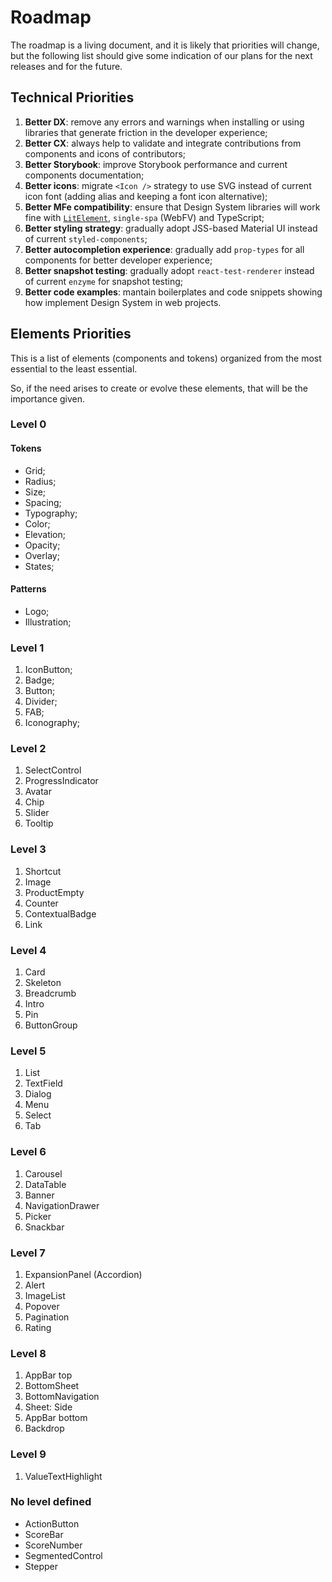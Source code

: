 # Roadmap

The roadmap is a living document, and it is likely that priorities will change,
but the following list should give some indication of our plans for the next releases and for the future.

## Technical Priorities

1. **Better DX**: remove any errors and warnings when installing or using libraries that generate friction in the developer experience;
2. **Better CX**: always help to validate and integrate contributions from components and icons of contributors;
3. **Better Storybook**: improve Storybook performance and current components documentation;
4. **Better icons**: migrate `<Icon />` strategy to use SVG instead of current icon font (adding alias and keeping a font icon alternative);
5. **Better MFe compatibility**: ensure that Design System libraries will work fine with [`LitElement`](https://github.com/PolymerLabs/lit-element-starter-ts/), `single-spa` (WebFV) and TypeScript;
6. **Better styling strategy**: gradually adopt JSS-based Material UI instead of current `styled-components`;
7. **Better autocompletion experience**: gradually add `prop-types` for all components for better developer experience;
8. **Better snapshot testing**: gradually adopt `react-test-renderer` instead of current `enzyme` for snapshot testing;
9. **Better code examples**: mantain boilerplates and code snippets showing how implement Design System in web projects.

## Elements Priorities

This is a list of elements (components and tokens) organized from the most essential to the least essential.

So, if the need arises to create or evolve these elements, that will be the importance given.

### Level 0

#### Tokens

- Grid;
- Radius;
- Size;
- Spacing;
- Typography;
- Color;
- Elevation;
- Opacity;
- Overlay;
- States;

#### Patterns

- Logo;
- Illustration;

### Level 1

1. IconButton;
2. Badge;
3. Button;
4. Divider;
5. FAB;
6. Iconography;

### Level 2

1. SelectControl
2. ProgressIndicator
3. Avatar
4. Chip
5. Slider
6. Tooltip

### Level 3

1. Shortcut
2. Image
3. ProductEmpty
4. Counter
5. ContextualBadge
6. Link

### Level 4

1. Card
2. Skeleton
3. Breadcrumb
4. Intro
5. Pin
6. ButtonGroup

### Level 5

1. List
2. TextField
3. Dialog
4. Menu
5. Select
6. Tab

### Level 6

1. Carousel
2. DataTable
3. Banner
4. NavigationDrawer
5. Picker
6. Snackbar

### Level 7

1. ExpansionPanel (Accordion)
2. Alert
3. ImageList
4. Popover
5. Pagination
6. Rating

### Level 8

1. AppBar top
2. BottomSheet
3. BottomNavigation
4. Sheet: Side
5. AppBar bottom
6. Backdrop

### Level 9

1. ValueTextHighlight

### No level defined

* ActionButton
* ScoreBar
* ScoreNumber
* SegmentedControl
* Stepper
